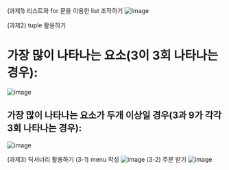 (과제1) 리스트와 for 문을 이용한 list 조작하기
![Image](https://github.com/user-attachments/assets/3e17ee92-2193-4efa-945d-37a2aa3f13eb)

(과제2) tuple 활용하기
# 가장 많이 나타나는 요소(3이 3회 나타나는 경우):
![image](https://github.com/user-attachments/assets/bb55425f-a50c-46a0-ba02-3c6580a78228)
## 가장 많이 나타나는 요소가 두개 이상일 경우(3과 9가 각각 3회 나타나는 경우):
![image](https://github.com/user-attachments/assets/657ee25c-dc9b-4cf3-bc7c-e80d3ad24842)

(과제3) 딕셔너리 활용하기
(3-1) menu 작성
![image](https://github.com/user-attachments/assets/bd012202-678f-47b9-b832-e266c4f6e022)
(3-2) 주문 받기
![image](https://github.com/user-attachments/assets/29d299ce-62d7-4344-b9aa-f7f70b58041a)
